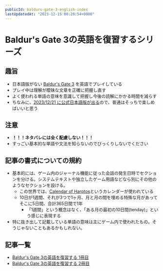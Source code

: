 ```yaml
---
publicId: baldurs-gate-3-english-index
lastUpdatedAt: "2023-12-15 00:20:54+0000"
---
```


# Baldur's Gate 3の英語を復習するシリーズ

## 趣旨

- 日本語版がない [Baldur's Gate 3](https://store.steampowered.com/app/1086940/Baldurs_Gate_3/) を英語でプレイしている
- プレイ中は理解が曖昧な文章を正確に把握し直す
- よく使われる単語の意味を意識して把握し今後の読解にかかる時間を減らす
- ちなみに、[2023/12/21 に公式日本語版が出る](https://twitter.com/spikechunsoft/status/1709068275219644893)ので、普通はそっちで楽しめばいいと思う

## 注意

- **！！！ネタバレには全く配慮しない！！！**
- すっごい基本的な単語や文法を知らないのでびっくりしないでください

## 記事の書式についての規約

- 基本的には、ゲーム内のジャーナル機能に従った会話の発生日時でセクションを分ける。システムテキストや独立したゲーム用語などなら別にその他のようなセクションを設ける。
  - この世界では、[Calendar of Harptos](https://www.worldanvil.com/w/forgotten-realms-28d26d5th29-lethann/a/calendar-of-harptos-article)というカレンダーが使われている
  - 10日が1週間、それが3つで1ヶ月、月と月の間を埋める特殊な月があってそこに5日間、合計365日間で1年
    - 「1週間」という概念はなく、「ある月の最初の10日間(tenday)」という感じに表現する
- 特に抜き出して記載している単語の意味は主にゲーム内で使われたもの。そうじゃないこともあるかもしれない。

## 記事一覧

- [Baldur's Gate 3の英語を復習する 1冊目](./baldurs-gate-3-english-part-1.html)
- [Baldur's Gate 3の英語を復習する 2冊目](./baldurs-gate-3-english-part-2.html)
